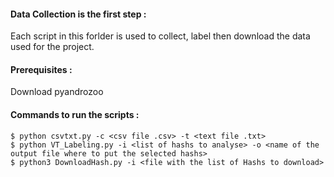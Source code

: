 #### Data Collection is the first step :
Each script in this forlder is used to collect, label then download the data used for the project.

#### Prerequisites :
Download pyandrozoo

#### Commands to run the scripts :
```
$ python csvtxt.py -c <csv file .csv> -t <text file .txt>
$ python VT_Labeling.py -i <list of hashs to analyse> -o <name of the output file where to put the selected hashs>
$ python3 DownloadHash.py -i <file with the list of Hashs to download>
```
